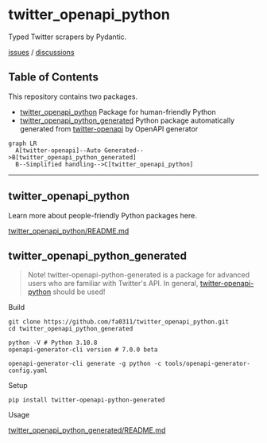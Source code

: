 # twitter_openapi_python

Typed Twitter scrapers by Pydantic.

[issues](https://github.com/fa0311/twitter_openapi_python/issues) / [discussions](https://github.com/fa0311/twitter-openapi/discussions)

## Table of Contents

This repository contains two packages.

- [twitter_openapi_python](./twitter_openapi_python) Package for human-friendly Python
- [twitter_openapi_python_generated](./twitter_openapi_python_generated) Python package automatically generated from [twitter-openapi](https://github.com/fa0311/twitter-openapi) by OpenAPI generator

```mermaid
graph LR
  A[twitter-openapi]--Auto Generated-->B[twitter_openapi_python_generated]
  B--Simplified handling-->C[twitter_openapi_python]
```

---

## twitter_openapi_python

Learn more about people-friendly Python packages here.

[twitter_openapi_python/README.md](./twitter_openapi_python/README.md)

## twitter_openapi_python_generated

> Note! twitter-openapi-python-generated is a package for advanced users who are familiar with Twitter's API. In general, [twitter-openapi-python](./twitter-openapi-python) should be used!

Build

```shell
git clone https://github.com/fa0311/twitter_openapi_python.git
cd twitter_openapi_python_generated
```

```shell
python -V # Python 3.10.8
openapi-generator-cli version # 7.0.0 beta
```

```shell
openapi-generator-cli generate -g python -c tools/openapi-generator-config.yaml
```

Setup

```shell
pip install twitter-openapi-python-generated
```

Usage

[twitter_openapi_python_generated/README.md](./twitter_openapi_python_generated/README.md)
